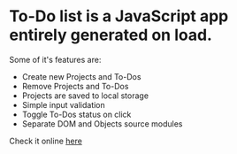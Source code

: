 # To-Do list is a JavaScript app entirely generated on load.

Some of it's features are: 

* Create new Projects and To-Dos
* Remove Projects and To-Dos
* Projects are saved to local storage
* Simple input validation
* Toggle To-Dos status on click
* Separate DOM and Objects source modules 

Check it online [here](https://javier-machin.github.io/js-to-do-list/)